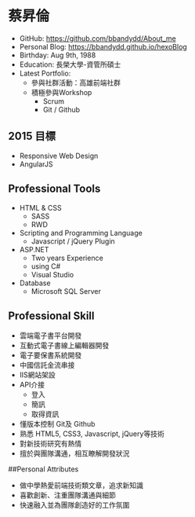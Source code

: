 # 蔡昇倫

- GitHub: https://github.com/bbandydd/About_me
- Personal Blog: https://bbandydd.github.io/hexoBlog
- Birthday: Aug 9th, 1988
- Education: 長榮大學-資管所碩士 
- Latest Portfolio:
	- 參與社群活動：高雄前端社群
	- 積極參與Workshop
		- Scrum 
		- Git / Github


## 2015 目標

- Responsive Web Design
- AngularJS

## Professional Tools

- HTML & CSS
	- SASS
	- RWD
- Scripting and Programming Language
	- Javascript / jQuery Plugin
- ASP.NET
	- Two years Experience
	- using C#
	- Visual Studio
- Database
	- Microsoft SQL Server

## Professional Skill

- 雲端電子書平台開發
- 互動式電子書線上編輯器開發
- 電子要保書系統開發
- 中國信託金流串接
- IIS網站架設
- API介接
	- 登入
	- 簡訊
	- 取得資訊
- 懂版本控制 Git及 Github
- 熟悉 HTML5, CSS3, Javascript, jQuery等技術
- 對新技術研究有熱情
- 擅於與團隊溝通，相互瞭解開發狀況

##Personal Attributes
	
- 做中學熱愛前端技術類文章，追求新知識
- 喜歡創新、注重團隊溝通與細節
- 快速融入並為團隊創造好的工作氛圍